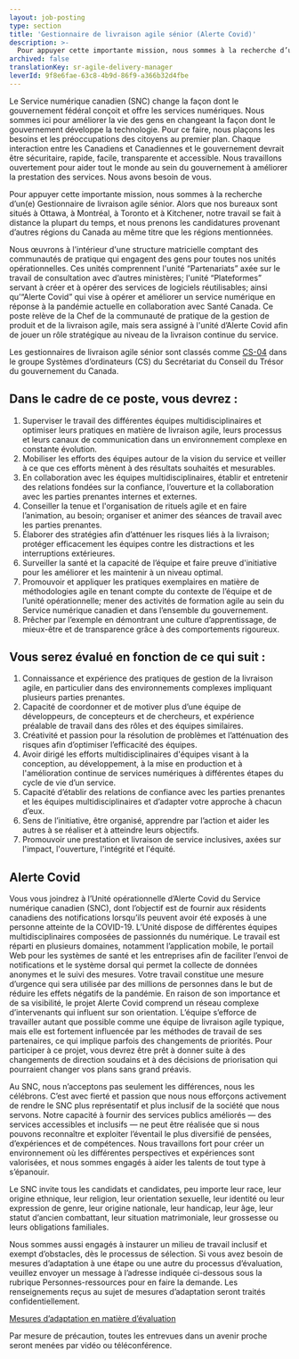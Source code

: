 ```yaml
---
layout: job-posting
type: section
title: 'Gestionnaire de livraison agile sénior (Alerte Covid)'
description: >-
  Pour appuyer cette importante mission, nous sommes à la recherche d’un(e) Gestionnaire de livraison agile sénior. Alors que nos bureaux sont situés à Ottawa, à Montréal, à Toronto et à Kitchener, notre travail se fait de façon répartie la plupart du temps, et nous prenons les candidatures provenant d’autres régions du Canada au même titre que celles mentionnées.
archived: false
translationKey: sr-agile-delivery-manager
leverId: 9f8e6fae-63c8-4b9d-86f9-a366b32d4fbe
---
```


Le Service numérique canadien (SNC) change la façon dont le gouvernement fédéral conçoit et offre les services numériques. Nous sommes ici pour améliorer la vie des gens en changeant la façon dont le gouvernement développe la technologie. Pour ce faire, nous plaçons les besoins et les préoccupations des citoyens au premier plan. Chaque interaction entre les Canadiens et Canadiennes et le gouvernement devrait être sécuritaire, rapide, facile, transparente et accessible. Nous travaillons ouvertement pour aider tout le monde au sein du gouvernement à améliorer la prestation des services. Nous avons besoin de vous.

Pour appuyer cette importante mission, nous sommes à la recherche d’un(e) Gestionnaire de livraison agile sénior. Alors que nos bureaux sont situés à Ottawa, à Montréal, à Toronto et à Kitchener, notre travail se fait à distance la plupart du temps, et nous prenons les candidatures provenant d’autres régions du Canada au même titre que les régions mentionnées.

Nous œuvrons à l'intérieur d'une structure matricielle comptant des communautés de pratique qui engagent des gens pour toutes nos unités opérationnelles. Ces unités comprennent l'unité  “Partenariats” axée sur le travail de consultation avec d’autres ministères; l'unité “Plateformes” servant à créer et à opérer des services de logiciels réutilisables; ainsi qu’“Alerte Covid” qui vise à opérer et améliorer un service numérique en réponse à la pandémie actuelle en collaboration avec Santé Canada. Ce poste relève de la Chef de la communauté de pratique de la gestion de produit et de la livraison agile, mais sera assigné à l'unité d’Alerte Covid afin de jouer un rôle stratégique au niveau de la livraison continue du service.  

Les gestionnaires de livraison agile sénior sont classés comme [CS-04](https://www.tbs-sct.gc.ca/agreements-conventions/view-visualiser-fra.aspx?id=1) dans le groupe Systèmes d’ordinateurs (CS) du Secrétariat du Conseil du Trésor du gouvernement du Canada. 

## Dans le cadre de ce poste, vous devrez :

1. Superviser le travail des différentes équipes multidisciplinaires et optimiser leurs pratiques en matière de livraison agile, leurs processus et leurs canaux de communication dans un environnement complexe en constante évolution.
2. Mobiliser les efforts des équipes autour de la vision du service et veiller à ce que ces efforts mènent à des résultats souhaités et mesurables.
3. En collaboration avec les équipes multidisciplinaires, établir et entretenir des relations fondées sur la confiance, l’ouverture et la collaboration avec les parties prenantes internes et externes. 
4. Conseiller la tenue et l'organisation de rituels agile et en faire l’animation, au besoin; organiser et animer des séances de travail avec les parties prenantes.
5. Élaborer des stratégies afin d’atténuer les risques liés à la livraison; protéger efficacement les équipes contre les distractions et les interruptions extérieures.
6. Surveiller la santé et la capacité de l’équipe et faire preuve d'initiative pour les améliorer et les maintenir à un niveau optimal. 
7. Promouvoir et appliquer les pratiques exemplaires en matière de méthodologies agile en tenant compte du contexte de l’équipe et de l’unité opérationnelle; mener des activités de formation agile au sein du Service numérique canadien et dans l’ensemble du gouvernement.
8. Prêcher par l’exemple en démontrant une culture d’apprentissage, de mieux-être et de transparence grâce à des comportements rigoureux.

## Vous serez évalué en fonction de ce qui suit :

1. Connaissance et expérience des pratiques de gestion de la livraison agile, en particulier dans des environnements complexes impliquant plusieurs parties prenantes.
2. Capacité de coordonner et de motiver plus d’une équipe de développeurs, de concepteurs et de chercheurs, et expérience préalable de travail dans des rôles et des équipes similaires.
3. Créativité et passion pour la résolution de problèmes et l’atténuation des risques afin d’optimiser l’efficacité des équipes.
4. Avoir dirigé les efforts multidisciplinaires d'équipes visant à la conception, au développement, à la mise en production et à l'amélioration continue de services numériques à différentes étapes du cycle de vie d’un service.
5. Capacité d’établir des relations de confiance avec les parties prenantes et les équipes multidisciplinaires et d’adapter votre approche à chacun d’eux.
6. Sens de l’initiative, être organisé, apprendre par l’action et aider les autres à se réaliser et à atteindre leurs objectifs.
7. Promouvoir une prestation et livraison de service inclusives, axées sur l'impact, l'ouverture, l'intégrité et l'équité.

## Alerte Covid
Vous vous joindrez à l’Unité opérationnelle d’Alerte Covid du Service numérique canadien (SNC), dont l’objectif est de fournir aux résidents canadiens des notifications lorsqu’ils peuvent avoir été exposés à une personne atteinte de la COVID-19. L’Unité dispose de différentes équipes multidisciplinaires composées de passionnés du numérique. Le travail est réparti en plusieurs domaines, notamment l’application mobile, le portail Web pour les systèmes de santé et les entreprises afin de faciliter l’envoi de notifications et le système dorsal qui permet la collecte de données anonymes et le suivi des mesures. Votre travail constitue une mesure d’urgence qui sera utilisée par des millions de personnes dans le but de réduire les effets négatifs de la pandémie.
En raison de son importance et de sa visibilité, le projet Alerte Covid comprend un réseau complexe d’intervenants qui influent sur son orientation. L’équipe s’efforce de travailler autant que possible comme une équipe de livraison agile typique, mais elle est fortement influencée par les méthodes de travail de ses partenaires, ce qui implique parfois des changements de priorités. Pour participer à ce projet, vous devrez être prêt à donner suite à des changements de direction soudains et à des décisions de priorisation qui pourraient changer vos plans sans grand préavis.

Au SNC, nous n’acceptons pas seulement les différences, nous les célébrons. C’est avec fierté et passion que nous nous efforçons activement de rendre le SNC plus représentatif et plus inclusif de la société que nous servons. Notre capacité à fournir des services publics améliorés — des services accessibles et inclusifs — ne peut être réalisée que si nous pouvons reconnaître et exploiter l’éventail le plus diversifié de pensées, d’expériences et de compétences. Nous travaillons fort pour créer un environnement où les différentes perspectives et expériences sont valorisées, et nous sommes engagés à aider les talents de tout type à s’épanouir.

Le SNC invite tous les candidats et candidates, peu importe leur race, leur origine ethnique, leur religion, leur orientation sexuelle, leur identité ou leur expression de genre, leur origine nationale, leur handicap, leur âge, leur statut d’ancien combattant, leur situation matrimoniale, leur grossesse ou leurs obligations familiales.

Nous sommes aussi engagés à instaurer un milieu de travail inclusif et exempt d’obstacles, dès le processus de sélection. Si vous avez besoin de mesures d’adaptation à une étape ou une autre du processus d’évaluation, veuillez envoyer un message à l’adresse indiquée ci-dessous sous la rubrique Personnes-ressources pour en faire la demande. Les renseignements reçus au sujet de mesures d’adaptation seront traités confidentiellement.

[Mesures d’adaptation en matière d’évaluation](https://www.canada.ca/fr/commission-fonction-publique/services/mesures-d-adaptation-matiere-evaluation.html)

Par mesure de précaution, toutes les entrevues dans un avenir proche seront menées par vidéo ou téléconférence.

